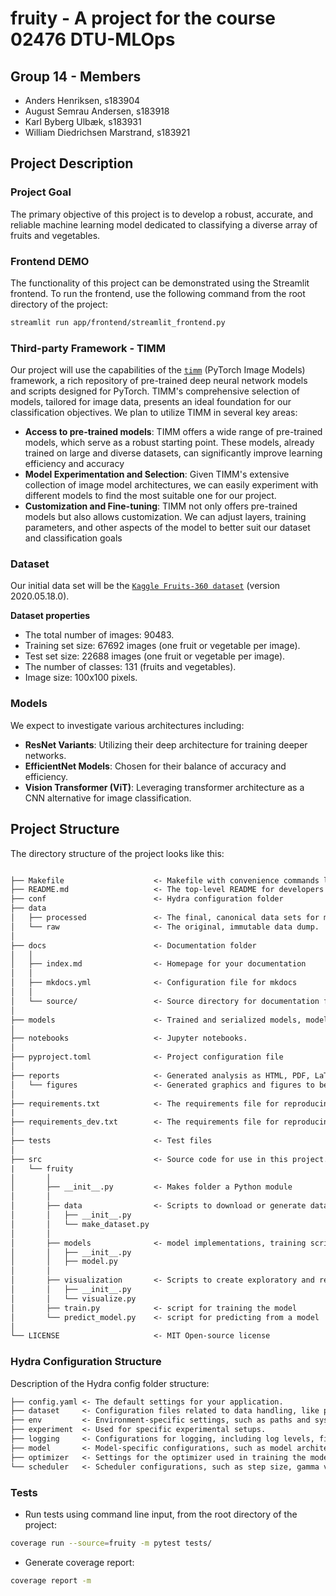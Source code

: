 # fruity - A project for the course 02476 DTU-MLOps

## Group 14 - Members
* Anders Henriksen, s183904
* August Semrau Andersen, s183918
* Karl Byberg Ulbæk, s183931
* William Diedrichsen Marstrand, s183921

## Project Description

### Project Goal
The primary objective of this project is to develop a robust, accurate, and reliable machine learning model dedicated to classifying a diverse array of fruits and vegetables.

### Frontend DEMO
The functionality of this project can be demonstrated using the Streamlit frontend. To run the frontend, use the following command from the root directory of the project:
```bash
streamlit run app/frontend/streamlit_frontend.py
```

### Third-party Framework - TIMM
Our project will use the capabilities of the [`timm`](https://github.com/rwightman/pytorch-image-models) (PyTorch Image Models) framework, a rich repository of pre-trained deep neural network models and scripts designed for PyTorch. TIMM's comprehensive selection of models, tailored for image data, presents an ideal foundation for our classification objectives. We plan to utilize TIMM in several key areas:

* **Access to pre-trained models**: TIMM offers a wide range of pre-trained models, which serve as a robust starting point. These models, already trained on large and diverse datasets, can significantly improve learning efficiency and accuracy
* **Model Experimentation and Selection**: Given TIMM's extensive collection of image model architectures, we can easily experiment with different models to find the most suitable one for our project.
* **Customization and Fine-tuning**: TIMM not only offers pre-trained models but also allows customization. We can adjust layers, training parameters, and other aspects of the model to better suit our dataset and classification goals

### Dataset
Our initial data set will be the [`Kaggle Fruits-360 dataset`](https://www.kaggle.com/datasets/moltean/fruits/data?fbclid=IwAR3nV6QmcRhNnCAnHAxbYpyHgke-qujIYtBPymdTrrD_IZ9jSMWnnVcAZm4) (version 2020.05.18.0).

**Dataset properties**
* The total number of images: 90483.
* Training set size: 67692 images (one fruit or vegetable per image).
* Test set size: 22688 images (one fruit or vegetable per image).
* The number of classes: 131 (fruits and vegetables).
* Image size: 100x100 pixels.

### Models
We expect to investigate various architectures including:

* **ResNet Variants**: Utilizing their deep architecture for training deeper networks.
* **EfficientNet Models**: Chosen for their balance of accuracy and efficiency.
* **Vision Transformer (ViT)**: Leveraging transformer architecture as a CNN alternative for image classification.

## Project Structure

The directory structure of the project looks like this:

```txt

├── Makefile                    <- Makefile with convenience commands like `make data` or `make train`
├── README.md                   <- The top-level README for developers using this project.
├── conf                        <- Hydra configuration folder
├── data
│   ├── processed               <- The final, canonical data sets for modeling.
│   └── raw                     <- The original, immutable data dump.
│
├── docs                        <- Documentation folder
│   │
│   ├── index.md                <- Homepage for your documentation
│   │
│   ├── mkdocs.yml              <- Configuration file for mkdocs
│   │
│   └── source/                 <- Source directory for documentation files
│
├── models                      <- Trained and serialized models, model predictions, or model summaries
│
├── notebooks                   <- Jupyter notebooks.
│
├── pyproject.toml              <- Project configuration file
│
├── reports                     <- Generated analysis as HTML, PDF, LaTeX, etc.
│   └── figures                 <- Generated graphics and figures to be used in reporting
│
├── requirements.txt            <- The requirements file for reproducing the analysis environment
|
├── requirements_dev.txt        <- The requirements file for reproducing the analysis environment
│
├── tests                       <- Test files
│
├── src                         <- Source code for use in this project.
|   └── fruity
│       │
│       ├── __init__.py         <- Makes folder a Python module
│       │
│       ├── data                <- Scripts to download or generate data
│       │   ├── __init__.py
│       │   └── make_dataset.py
│       │
│       ├── models              <- model implementations, training script and prediction script
│       │   ├── __init__.py
│       │   ├── model.py
│       │
│       ├── visualization       <- Scripts to create exploratory and results oriented visualizations
│       │   ├── __init__.py
│       │   └── visualize.py
│       ├── train.py            <- script for training the model
│       └── predict_model.py    <- script for predicting from a model
│
└── LICENSE                     <- MIT Open-source license
```

### Hydra Configuration Structure

Description of the Hydra config folder structure:

```txt
├── config.yaml <- The default settings for your application.
├── dataset     <- Configuration files related to data handling, like paths to datasets, data preprocessing parameters.
├── env         <- Environment-specific settings, such as paths and system configurations that might differ from one machine to another.
├── experiment  <- Used for specific experimental setups.
├── logging     <- Configurations for logging, including log levels, file paths for saving logs, formats, etc.
├── model       <- Model-specific configurations, such as model architecture details, hyperparameters specific to the model, and checkpointing information.
├── optimizer   <- Settings for the optimizer used in training the model. This can include the type of optimizer (e.g., Adam, SGD), learning rate, weight decay, etc.
└── scheduler   <- Scheduler configurations, such as step size, gamma value for learning rate decay, and other scheduler-specific parameters.
```

### Tests

* Run tests using command line input, from the root directory of the project: 
```bash
coverage run --source=fruity -m pytest tests/
```
* Generate coverage report: 
```bash
coverage report -m
```